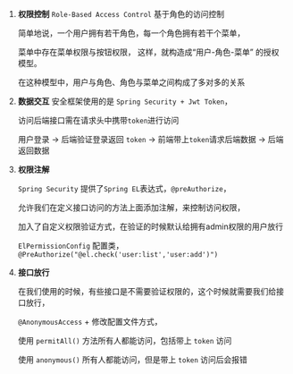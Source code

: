 1. **权限控制**
   `Role-Based Access Control` 基于角色的访问控制

   简单地说，一个用户拥有若干角色，每一个角色拥有若干个菜单，

   菜单中存在菜单权限与按钮权限， 这样，就构造成“用户-角色-菜单” 的授权模型。

   在这种模型中，用户与角色、角色与菜单之间构成了多对多的关系

2. **数据交互**
   安全框架使用的是 `Spring Security + Jwt Token`，

   访问后端接口需在请求头中携带`token`进行访问

   用户登录 -> 后端验证登录返回 `token` -> 前端带上`token`请求后端数据 -> 后端返回数据

3. **权限注解**

   `Spring Security` 提供了`Spring EL`表达式，`@preAuthorize`，

   允许我们在定义接口访问的方法上面添加注解，来控制访问权限，

   加入了自定义权限验证方式，在验证的时候默认给拥有admin权限的用户放行

   `ElPermissionConfig` 配置类，`@PreAuthorize("@el.check('user:list','user:add')") `

4. **接口放行**

   在我们使用的时候，有些接口是不需要验证权限的，这个时候就需要我们给接口放行，
   
   `@AnonymousAccess` + 修改配置文件方式，
   
   使用 `permitAll()` 方法所有人都能访问，包括带上 `token` 访问
   
   使用 `anonymous()` 所有人都能访问，但是带上 `token` 访问后会报错

